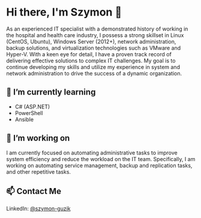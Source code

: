 # Hi there, I'm Szymon 👋

As an experienced IT specialist with a demonstrated history of working in the hospital and health care industry, I possess a strong skillset in Linux (CentOS, Ubuntu), Windows Server (2012+), network administration, backup solutions, and virtualization technologies such as VMware and Hyper-V. With a keen eye for detail, I have a proven track record of delivering effective solutions to complex IT challenges. My goal is to continue developing my skills and utilize my experience in system and network administration to drive the success of a dynamic organization.

## 🌱 I’m currently learning

- C# (ASP.NET)
- PowerShell
- Ansible

## 🔭 I’m working on

I am currently focused on automating administrative tasks to improve system efficiency and reduce the workload on the IT team. Specifically, I am working on automating service management, backup and replication tasks, and other repetitive tasks.

## 📫 Contact Me
LinkedIn: [@szymon-guzik](https://www.linkedin.com/in/szymon-guzik/)
